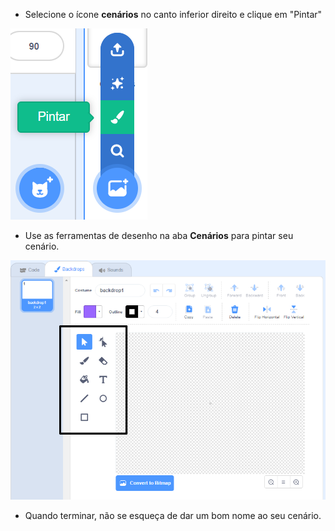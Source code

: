 + Selecione o ícone **cenários** no canto inferior direito e clique em "Pintar"

![pintar novo cenário](images/paint_backdrop_icon.png)

+ Use as ferramentas de desenho na aba **Cenários** para pintar seu cenário.

![ferramentas de desenho](images/paint_tools_annotated.png)

+ Quando terminar, não se esqueça de dar um bom nome ao seu cenário.